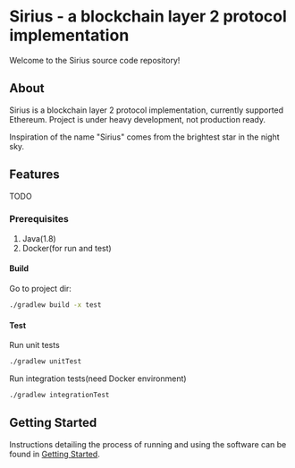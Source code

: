 # Sirius - a blockchain layer 2 protocol implementation

Welcome to the Sirius source code repository! 

## About

Sirius is a blockchain layer 2 protocol implementation, currently supported Ethereum. Project is under heavy development, not production ready.

Inspiration of the name "Sirius" comes from the brightest star in the night sky.
## Features 

TODO 

### Prerequisites

1. Java(1.8)
2. Docker(for run and test)

#### Build

Go to project dir:

```bash
./gradlew build -x test
```

#### Test

Run unit tests

```bash
./gradlew unitTest
```

Run integration tests(need Docker environment)

```bash
./gradlew integrationTest
```

<a name="gettingstarted"></a>
## Getting Started
Instructions detailing the process of running and using the software can be found in [Getting Started](./docs/gettingstarted.md).
